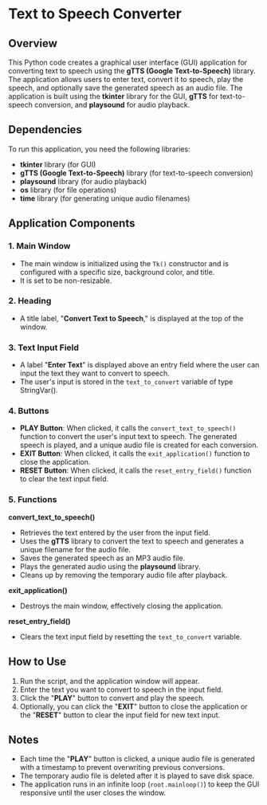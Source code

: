 # Text to Speech Converter

## Overview
This Python code creates a graphical user interface (GUI) application for converting text to speech using the **gTTS (Google Text-to-Speech)** library. The application allows users to enter text, convert it to speech, play the speech, and optionally save the generated speech as an audio file. The application is built using the **tkinter** library for the GUI, **gTTS** for text-to-speech conversion, and **playsound** for audio playback.

## Dependencies
To run this application, you need the following libraries:

- **tkinter** library (for GUI)
- **gTTS (Google Text-to-Speech)** library (for text-to-speech conversion)
- **playsound** library (for audio playback)
- **os** library (for file operations)
- **time** library (for generating unique audio filenames)

## Application Components

### 1. Main Window
- The main window is initialized using the `Tk()` constructor and is configured with a specific size, background color, and title.
- It is set to be non-resizable.

### 2. Heading
- A title label, "**Convert Text to Speech**," is displayed at the top of the window.

### 3. Text Input Field
- A label "**Enter Text**" is displayed above an entry field where the user can input the text they want to convert to speech.
- The user's input is stored in the `text_to_convert` variable of type StringVar().

### 4. Buttons
- **PLAY Button**: When clicked, it calls the `convert_text_to_speech()` function to convert the user's input text to speech. The generated speech is played, and a unique audio file is created for each conversion.
- **EXIT Button**: When clicked, it calls the `exit_application()` function to close the application.
- **RESET Button**: When clicked, it calls the `reset_entry_field()` function to clear the text input field.

### 5. Functions

**convert_text_to_speech()**
- Retrieves the text entered by the user from the input field.
- Uses the **gTTS** library to convert the text to speech and generates a unique filename for the audio file.
- Saves the generated speech as an MP3 audio file.
- Plays the generated audio using the **playsound** library.
- Cleans up by removing the temporary audio file after playback.

**exit_application()**
- Destroys the main window, effectively closing the application.

**reset_entry_field()**
- Clears the text input field by resetting the `text_to_convert` variable.

## How to Use
1. Run the script, and the application window will appear.
2. Enter the text you want to convert to speech in the input field.
3. Click the "**PLAY**" button to convert and play the speech.
4. Optionally, you can click the "**EXIT**" button to close the application or the "**RESET**" button to clear the input field for new text input.

## Notes
- Each time the "**PLAY**" button is clicked, a unique audio file is generated with a timestamp to prevent overwriting previous conversions.
- The temporary audio file is deleted after it is played to save disk space.
- The application runs in an infinite loop (`root.mainloop()`) to keep the GUI responsive until the user closes the window.
